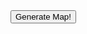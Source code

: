 <script>
    function generateMap() {
        mapImg = document.getElementById("map-img");

        var request = new XMLHttpRequest();

        var onRequestLoad = function() {
            if (this.status == 200) {
                result = JSON.parse(this.responseText);
                mapImg.src = 'data:image/svg+xml;utf8,' + result.map;
            } else {
                alert('Error: ' + this.status);
                mapImg.src = '';
            }
        };

        mapImg.src = 'spinner.gif';

        request.addEventListener('load', onRequestLoad);
        request.open('GET', 'https://real-world-rpg-maps-staging.herokuapp.com/');
        request.send();
    }
</script>

<div>
    <button onclick="generateMap()">Generate Map!</button>
    <img id="map-img"/>
</div>

<!--
## Welcome to GitHub Pages

You can use the [editor on GitHub](https://github.com/TheCleric/real-world-rpg-maps/edit/main/docs/index.md) to maintain and preview the content for your website in Markdown files.

Whenever you commit to this repository, GitHub Pages will run [Jekyll](https://jekyllrb.com/) to rebuild the pages in your site, from the content in your Markdown files.

### Markdown

Markdown is a lightweight and easy-to-use syntax for styling your writing. It includes conventions for

```markdown
Syntax highlighted code block

# Header 1
## Header 2
### Header 3

- Bulleted
- List

1. Numbered
2. List

**Bold** and _Italic_ and `Code` text

[Link](url) and ![Image](src)
```

For more details see [GitHub Flavored Markdown](https://guides.github.com/features/mastering-markdown/).

### Jekyll Themes

Your Pages site will use the layout and styles from the Jekyll theme you have selected in your [repository settings](https://github.com/TheCleric/real-world-rpg-maps/settings/pages). The name of this theme is saved in the Jekyll `_config.yml` configuration file.

### Support or Contact

Having trouble with Pages? Check out our [documentation](https://docs.github.com/categories/github-pages-basics/) or [contact support](https://support.github.com/contact) and we’ll help you sort it out.
-->
